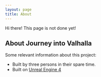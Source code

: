 ```yaml
---
layout: page
title: About
---
```


<p class="message">
  Hi there! This page is not done yet!
</p>

## About Journey into Valhalla

Some relevant information about this project:

* Built by three persons in their spare time.
* Built on [Unreal Engine 4](http://unreal.com)
